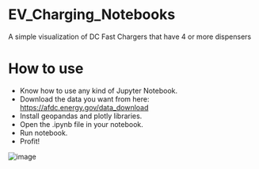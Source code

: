 # EV_Charging_Notebooks
A simple visualization of DC Fast Chargers that have 4 or more dispensers

# How to use
* Know how to use any kind of Jupyter Notebook.
* Download the data you want from here: https://afdc.energy.gov/data_download
* Install geopandas and plotly libraries.
* Open the .ipynb file in your notebook.
* Run notebook.
* Profit!

![image](https://github.com/jeffHoltStevenson/EV_Charging_Notebooks/assets/1831611/b0ffbd08-bf3b-48b0-8b38-d7f3ea8add1a)


